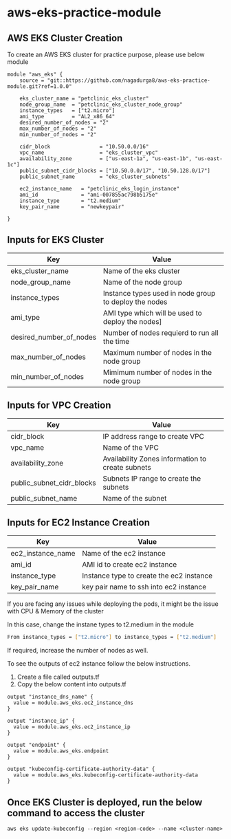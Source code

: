 # aws-eks-practice-module

## AWS EKS Cluster Creation

To create an AWS EKS cluster for practice purpose, please use below module

```hcl
module "aws_eks" {
    source = "git::https://github.com/nagadurga8/aws-eks-practice-module.git?ref=1.0.0"

    eks_cluster_name = "petclinic_eks_cluster"
    node_group_name  = "petclinic_eks_cluster_node_group"
    instance_types   = ["t2.micro"]
    ami_type         = "AL2_x86_64"
    desired_number_of_nodes = "2"
    max_number_of_nodes = "2"
    min_number_of_nodes = "2"

    cidr_block                = "10.50.0.0/16"
    vpc_name                  = "eks_cluster_vpc"
    availability_zone         = ["us-east-1a", "us-east-1b", "us-east-1c"]
    public_subnet_cidr_blocks = ["10.50.0.0/17", "10.50.128.0/17"]
    public_subnet_name        = "eks_cluster_subnets"

    ec2_instance_name   = "petclinic_eks_login_instance"
    ami_id              = "ami-007855ac798b5175e"
    instance_type       = "t2.medium"
    key_pair_name       = "newkeypair"

}
```
## Inputs for EKS Cluster

| Key | Value |
| ------ | ------ |
| eks_cluster_name | Name of the eks cluster |
| node_group_name | Name of the node group |
| instance_types | Instance types used in node group to deploy the nodes |
| ami_type | AMI type which will be used to deploy the nodes] |
| desired_number_of_nodes | Number of nodes requierd to run all the time |
| max_number_of_nodes | Maximum number of nodes in the node group |
| min_number_of_nodes | Mimimum number of nodes in the node group |

## Inputs for VPC Creation

| Key | Value |
| ------ | ------ |
| cidr_block | IP address range to create VPC |
| vpc_name | Name of the VPC |
| availability_zone | Availability Zones information to create subnets |
| public_subnet_cidr_blocks | Subnets IP range to create the subnets |
| public_subnet_name | Name of the subnet |

## Inputs for EC2 Instance Creation

| Key | Value |
| ------ | ------ |
| ec2_instance_name | Name of the ec2 instance |
| ami_id | AMI id to create ec2 instance |
| instance_type | Instance type to create the ec2 instance |
| key_pair_name | key pair name to ssh into ec2 instance |


If you are facing any issues while deploying the pods, it might be the issue with CPU & Memory of the cluster

In this case, change the instane types to t2.medium in the module

```sh
From instance_types = ["t2.micro"] to instance_types = ["t2.medium"]
```

If required, increase the number of nodes as well.


To see the outputs of ec2 instance follow the below instructions.

1. Create a file called outputs.tf
2. Copy the below content into outputs.tf

```hcl
output "instance_dns_name" {
  value = module.aws_eks.ec2_instance_dns
}

output "instance_ip" {
  value = module.aws_eks.ec2_instance_ip
}

output "endpoint" {
  value = module.aws_eks.endpoint
}

output "kubeconfig-certificate-authority-data" {
  value = module.aws_eks.kubeconfig-certificate-authority-data
}
```
## Once EKS Cluster is deployed, run the below command to access the cluster

```hcl
aws eks update-kubeconfig --region <region-code> --name <cluster-name>
```

